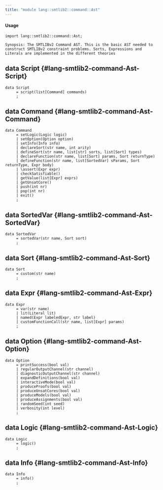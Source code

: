 ```yaml
---
title: "module lang::smtlib2::command::Ast"
---
```


#### Usage

`import lang::smtlib2::command::Ast;`

	Synopsis: The SMTLIBv2 Command AST. This is the basic AST needed to construct SMTLIBv2 constraint problems. Sorts, Expressions and Literals are implemented in the different theories

## data Script {#lang-smtlib2-command-Ast-Script}

```rascal
data Script  
     = script(list[Command] commands)
     ;
```

## data Command {#lang-smtlib2-command-Ast-Command}

```rascal
data Command  
     = setLogic(Logic logic)
     | setOption(Option option)
     | setInfo(Info info)
     | declareSort(str name, int arity)
     | defineSort(str name, list[str] sorts, list[Sort] types)
     | declareFunction(str name, list[Sort] params, Sort returnType)
     | defineFunction(str name, list[SortedVar] sParams, Sort returnType, Expr body)
     | \assert(Expr expr)
     | checkSatisfiable()
     | getValue(list[Expr] exprs)
     | getUnsatCore()
     | push(int nr)
     | pop(int nr)
     | exit()
     ;
```

## data SortedVar {#lang-smtlib2-command-Ast-SortedVar}

```rascal
data SortedVar  
     = sortedVar(str name, Sort sort)
     ;
```

## data Sort {#lang-smtlib2-command-Ast-Sort}

```rascal
data Sort  
     = custom(str name)
     ;
```

## data Expr {#lang-smtlib2-command-Ast-Expr}

```rascal
data Expr  
     = var(str name)
     | lit(Literal lit)
     | named(Expr labeledExpr, str label)
     | customFunctionCall(str name, list[Expr] params)
     ;
```

## data Option {#lang-smtlib2-command-Ast-Option}

```rascal
data Option  
     = printSuccess(bool val)
     | regularOutputChannel(str channel)
     | diagnosticOutputChannel(str channel)
     | expandDefinitions(bool val)
     | interactiveMode(bool val)
     | produceProofs(bool val)
     | produceUnsatCores(bool val)
     | produceModels(bool val)
     | produceAssignments(bool val)
     | randomSeed(int seed)
     | verbosity(int level)
     ;
```

## data Logic {#lang-smtlib2-command-Ast-Logic}

```rascal
data Logic  
     = logic()
     ;
```

## data Info {#lang-smtlib2-command-Ast-Info}

```rascal
data Info  
     = info()
     ;
```

